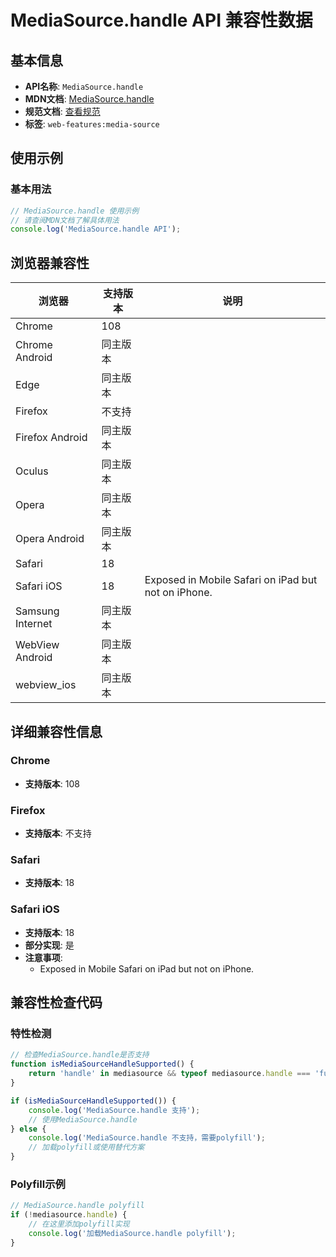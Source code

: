 # MediaSource.handle API 兼容性数据

## 基本信息

- **API名称**: `MediaSource.handle`
- **MDN文档**: [MediaSource.handle](https://developer.mozilla.org/docs/Web/API/MediaSource/handle)
- **规范文档**: [查看规范](https://w3c.github.io/media-source/#dom-mediasource-handle)
- **标签**: `web-features:media-source`

## 使用示例

### 基本用法

```javascript
// MediaSource.handle 使用示例
// 请查阅MDN文档了解具体用法
console.log('MediaSource.handle API');
```

## 浏览器兼容性

| 浏览器 | 支持版本 | 说明 |
|--------|----------|------|
| Chrome | 108 |  |
| Chrome Android | 同主版本 |  |
| Edge | 同主版本 |  |
| Firefox | 不支持 |  |
| Firefox Android | 同主版本 |  |
| Oculus | 同主版本 |  |
| Opera | 同主版本 |  |
| Opera Android | 同主版本 |  |
| Safari | 18 |  |
| Safari iOS | 18 | Exposed in Mobile Safari on iPad but not on iPhone. |
| Samsung Internet | 同主版本 |  |
| WebView Android | 同主版本 |  |
| webview_ios | 同主版本 |  |

## 详细兼容性信息

### Chrome

- **支持版本**: 108

### Firefox

- **支持版本**: 不支持

### Safari

- **支持版本**: 18

### Safari iOS

- **支持版本**: 18
- **部分实现**: 是
- **注意事项**:
  - Exposed in Mobile Safari on iPad but not on iPhone.

## 兼容性检查代码

### 特性检测

```javascript
// 检查MediaSource.handle是否支持
function isMediaSourceHandleSupported() {
    return 'handle' in mediasource && typeof mediasource.handle === 'function';
}

if (isMediaSourceHandleSupported()) {
    console.log('MediaSource.handle 支持');
    // 使用MediaSource.handle
} else {
    console.log('MediaSource.handle 不支持，需要polyfill');
    // 加载polyfill或使用替代方案
}
```

### Polyfill示例

```javascript
// MediaSource.handle polyfill
if (!mediasource.handle) {
    // 在这里添加polyfill实现
    console.log('加载MediaSource.handle polyfill');
}
```

